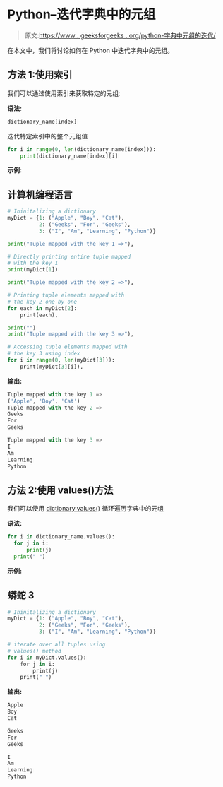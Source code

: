 # Python–迭代字典中的元组

> 原文:[https://www . geeksforgeeks . org/python-字典中元组的迭代/](https://www.geeksforgeeks.org/python-iterate-over-tuples-in-dictionary/)

在本文中，我们将讨论如何在 Python 中迭代字典中的元组。

## 方法 1:使用索引

我们可以通过使用索引来获取特定的元组:

**语法:**

```py
dictionary_name[index]
```

迭代特定索引中的整个元组值

```py
for i in range(0, len(dictionary_name[index])):
    print(dictionary_name[index][i]
```

**示例:**

## 计算机编程语言

```py
# Ininitalizing a dictionary
myDict = {1: ("Apple", "Boy", "Cat"),
          2: ("Geeks", "For", "Geeks"),
          3: ("I", "Am", "Learning", "Python")}

print("Tuple mapped with the key 1 =>"),

# Directly printing entire tuple mapped 
# with the key 1
print(myDict[1])

print("Tuple mapped with the key 2 =>"),

# Printing tuple elements mapped with 
# the key 2 one by one
for each in myDict[2]:
    print(each),

print("")
print("Tuple mapped with the key 3 =>"),

# Accessing tuple elements mapped with 
# the key 3 using index
for i in range(0, len(myDict[3])):
    print(myDict[3][i]),
```

**输出:**

```py
Tuple mapped with the key 1 =>
('Apple', 'Boy', 'Cat')
Tuple mapped with the key 2 =>
Geeks
For
Geeks

Tuple mapped with the key 3 =>
I
Am
Learning
Python
```

## 方法 2:使用 values()方法

我们可以使用 [dictionary.values()](https://www.geeksforgeeks.org/python-dictionary-values/) 循环遍历字典中的元组

**语法:**

```py
for i in dictionary_name.values():
  for j in i:
      print(j)
  print(" ")
```

**示例:**

## 蟒蛇 3

```py
# Ininitalizing a dictionary
myDict = {1: ("Apple", "Boy", "Cat"),
          2: ("Geeks", "For", "Geeks"),
          3: ("I", "Am", "Learning", "Python")}

# iterate over all tuples using
# values() method
for i in myDict.values():
    for j in i:
        print(j)
    print(" ")
```

**输出:**

```py
Apple
Boy
Cat

Geeks
For
Geeks

I
Am
Learning
Python
```